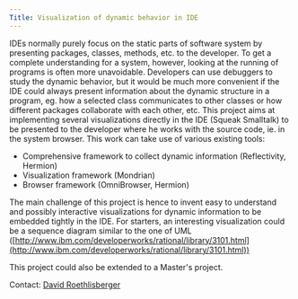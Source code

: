 ```yaml
---
Title: Visualization of dynamic behavior in IDE
---
```


IDEs normally purely focus on the static parts of software system by presenting packages, classes, methods, etc. to the developer. To get a complete understanding for a system, however, looking at the running of programs is often more unavoidable. Developers can use debuggers to study the dynamic behavior, but it would be much more convenient if the IDE could always present information about the dynamic structure in a program, eg. how a selected class communicates to other classes or how different packages collaborate with each other, etc.
This project aims at implementing several visualizations directly in the IDE (Squeak Smalltalk) to be presented to the developer where he works with the source code, ie. in the system browser.
This work can take use of various existing tools:

-  Comprehensive framework to collect dynamic information (Reflectivity, Hermion)
-  Visualization framework (Mondrian)
-  Browser framework (OmniBrowser, Hermion)

The main challenge of this project is hence to invent easy to understand and possibly interactive visualizations for dynamic information to be embedded tightly in the IDE. For starters, an interesting visualization could be a sequence diagram similar to the one of UML ([http://www.ibm.com/developerworks/rational/library/3101.html](http://www.ibm.com/developerworks/rational/library/3101.html))

This project could also be extended to a Master's project.

Contact: [David Roethlisberger](%base_url%/staff/davidroethlisberger)
